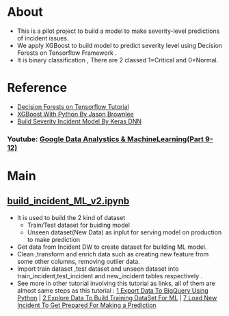 # About
* This is a pilot project to build a model to make severity-level predictions of incident issues.
* We apply  XGBoost to build model to predict severity level using Decision Forests on Tensorflow Framework .
* It is binary classification , There are 2 classed 1=Critical and 0=Normal.


# Reference
* [Decision Forests on Tensorflow Tutorial](https://www.tensorflow.org/decision_forests/tutorials)
* [XGBoost With Python By Jason Brownlee](https://machinelearningmastery.com/xgboost-with-python/)
* [Build Severity Incident Model By Keras DNN](https://github.com/technqvi/SMart-AI/tree/main/Model-TF_Keras/DNN-1-TF-KerasProcessing)

### Youtube: [Google Data Analystics & MachineLearning(Part 9-12)](https://www.youtube.com/playlist?list=PLIxgtZc_tZWNWPTeGPR5FGj_glwAOuoS7)

# Main
## [build_incident_ML_v2.ipynb](https://github.com/technqvi/SMart-AI/blob/main/Model-TF_DF/build_incident_ML_v2.ipynb)
* It is used to build the 2 kind of dataset 
  * Train/Test dataset for buiding model
  * Unseen dataset(New Data) as inplut for serving model on  production to make prediction 
* Get data from Incident DW to create dataset for building ML model.
* Clean ,transform and enrich data such as creating new feature from some other columns, removing outlier data.
* Import train dataset ,test dataset and unseen dataset into train_incident,test_incident and new_incident tables respectively . 
* See more in other tutorial involving this tutorial as links, all of them are almost same steps as this tutorial : [1 Export Data To BigQuery Using Python](https://studio.youtube.com/video/kgEe4Fb1s1U/edit) | [2 Explore Data To Build Training DataSet For ML](https://studio.youtube.com/video/Uzh5Wc4yZSQ/edit) | [7 Load New Incident To Get Prepared For Making a Prediction](https://studio.youtube.com/video/uR23WkS8XjQ/edit)
  